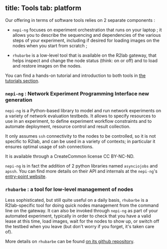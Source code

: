 title: Tools
tab: platform
---

Our offering in terms of software tools relies on 2 separate components :

* `nepi-ng` focuses on experiment orchestration that runs on your
  laptop ; it allows you to describe the sequencing and dependencies
  of the various steps of your experiment, including if desired for
  loading images on the nodes when you start from scratch ;

* `rhubarbe` is a low-level tool that is available on the R2lab
  gateway, that helps inspect and change the node status (think: on or
  off) and to load and restore images on the nodes.

You can find a hands-on tutorial and introduction to both tools in
[the tutorials section](/tutos.md).

### `nepi-ng` : Network Experiment Programming Interface new generation

`nepi-ng` is a Python-based library to model and run network
experiments on a variety of network evaluation testbeds. It allows to
specify resources to use in an experiment, to define experiment
workflow constraints and to automate deployment, resource control and
result collection.

It only assumes `ssh` connectivity to the nodes to be controlled, so
it is not specific to R2lab, and can be used in a variety of contexts;
in particular it ensures optimal usage of ssh connections.

It is available through a CreateCommon license CC BY-NC-ND.

`nepi-ng` is in fact the addition of 2 python libraries named
`asynciojobs` and `apssh`. You can find more details on their API and
internals at the `nepi-ng`'s [entry-point
website](https://nepi-ng.inria.fr).

### `rhubarbe` : a tool for low-level management of nodes

Less sophisticated, but still quite useful on a daily basis,
`rhubarbe` is a R2lab-specific tool for doing quick nodes management
from the command line on the gateway. It can also be invoked through
`nepi-ng` as part of your automated experiment, typically in order to
check that you have a valid lease at this time, load images, wait for
the nodes to show up, or switch off the testbed when you leave (but
don't worry if you forget, it's taken care of).

More details on `rhubarbe` can be found [on its github
repository](https://github.com/parmentelat/rhubarbe).


